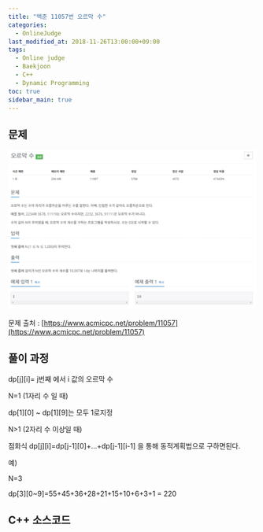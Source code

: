 ```yaml
---
title: "백준 11057번 오르막 수"
categories: 
  - OnlineJudge
last_modified_at: 2018-11-26T13:00:00+09:00
tags: 
  - Online judge
  - Baekjoon
  - C++
  - Dynamic Programming
toc: true
sidebar_main: true
---
```


## 문제

![11057](https://github.com/lesslate/lesslate.github.io/blob/master/assets/img/OnlineJudge/11057.png?raw=true)

문제 출처 : [https://www.acmicpc.net/problem/11057](https://www.acmicpc.net/problem/11057)


## 풀이 과정

dp[j][i]= j번째 에서 i 값의 오르막 수

N=1 (1자리 수 일 때)

dp[1][0] ~ dp[1][9]는 모두 1로지정 

N>1 (2자리 수 이상일 때)

점화식 dp[j][i]=dp[j-1][0]+...+dp[j-1][i-1] 을 통해 동적계획법으로 구하면된다.


예)

N=3

dp[3][0~9]=55+45+36+28+21+15+10+6+3+1 = 220

## C++ 소스코드

<script src="https://gist.github.com/lesslate/86e5a472f524d5afcb59a3617ad3f7e8.js"></script>
